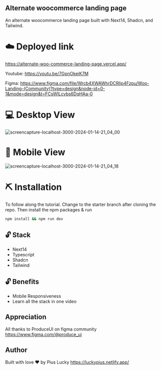 ## Alternate woocommerce  landing page

An alternate woocommerce landing page built with Next14, Shadcn, and Tailwind.

# ☁️ Deployed link
https://alternate-woo-commerce-landing-page.vercel.app/


Youtube:  https://youtu.be/7GpnOkeiK7M


Figma:  https://www.figma.com/file/Wrcb4XWAWhrDCRlip4Fzpu/Woo-Landing-(Community)?type=design&node-id=0-1&mode=design&t=FCsWILcvbs6DqHAa-0

# 💻 Desktop View
![screencapture-localhost-3000-2024-01-14-21_04_00](https://github.com/PiusLucky/alternate-woo-commerce-landing-page/assets/32282934/a129664e-eafb-43bb-840d-7eb85b8081fe)


# 📱 Mobile View
![screencapture-localhost-3000-2024-01-14-21_04_18](https://github.com/PiusLucky/alternate-woo-commerce-landing-page/assets/32282934/f1d49c33-2f2f-45b6-850b-33ccb41b9fc0)

# ⛏️ Installation
To follow along the tutorial. Change to the starter branch  after cloning the repo.
Then install the npm packages & run
```bash
npm install && npm run dev
```


## 🔓 Stack
- Next14
- Typescript
- Shadcn
- Tailwind

## 🔓 Benefits
- Mobile Responsiveness
- Learn all the stack in one video

## Appreciation
All thanks to ProduceUI on  figma community
https://www.figma.com/@produce_ui

## Author
Built with love ❤️ by Pius Lucky https://luckypius.netlify.app/



